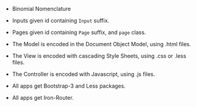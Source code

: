 - Binomial Nomenclature

- Inputs given id containing ``Input`` suffix.

- Pages given id containing ``Page`` suffix, and ``page`` class.

- The Model is encoded in the Document Object Model, using .html files.

- The View is encoded with cascading Style Sheets, using .css or .less files.

- The Controller is encoded with Javascript, using .js files.

- All apps get Bootstrap-3 and Less packages.

- All apps get Iron-Router.
